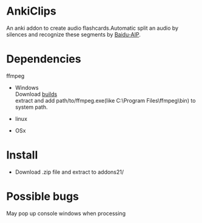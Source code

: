 # AnkiClips
An anki addon to create audio flashcards.Automatic split an audio by silences and recognize these segments by [Baidu-AIP](https://github.com/Baidu-AIP/python-sdk). 


# Dependencies
ffmpeg

- Windows  
Download [builds](https://ffmpeg.zeranoe.com/builds/)  
extract and add path/to/ffmpeg.exe(like C:\Program Files\ffmpeg\bin) to system path.

- linux
- OSx

# Install 
- Download .zip file and extract to addons21/  

# Possible bugs
May pop up console windows when processing
